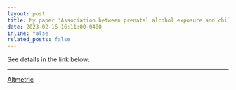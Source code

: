 ```yaml
---
layout: post
title: My paper 'Association between prenatal alcohol exposure and children's facial shape' has been reposted by over 400 news stories shortly after its press release.
date: 2023-02-16 16:11:00-0400
inline: false
related_posts: false
---
```


See details in the link below:

***

 <a href="https://oxfordjournals.altmetric.com/details/142598354/news">Altmetric</a> 
